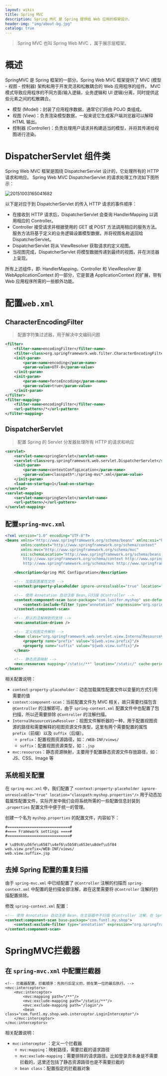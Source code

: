 ```yaml
---
layout: wikis
title: Spring MVC
description: Spring MVC 是 Spring 提供给 Web 应用的框架设计。
header-img: "img/about-bg.jpg"
catalog: true
---
```


> Spring MVC 也叫 Spring Web MVC ，属于展示层框架。

# 概述

SpringMVC 是 Spring 框架的一部分。Spring Web MVC 框架提供了 MVC (模型 - 视图 - 控制器) 架构和用于开发灵活和松散耦合的 Web 应用程序的组件。 MVC 模式导致应用程序的不同方面(输入逻辑，业务逻辑和 UI 逻辑)分离，同时提供这些元素之间的松散耦合。

- 模型 (Model)：封装了应用程序数据，通常它们将由 POJO 类组成。
- 视图 (View)：负责渲染模型数据，一般来说它生成客户端浏览器可以解释 HTML 输出。
- 控制器 (Controller)：负责处理用户请求并构建适当的模型，并将其传递给视图进行渲染。

# DispatcherServlet 组件类

Spring Web MVC 框架是围绕 DispatcherServlet 设计的，它处理所有的 HTTP 请求和响应。 Spring Web MVC DispatcherServlet 的请求处理工作流如下图所示：

![20151003165041682](https://i.loli.net/2021/01/20/HCOq5Qjd32DlLTF.png)

以下是对应于到 DispatcherServlet 的传入 HTTP 请求的事件顺序：

- 在接收到 HTTP 请求后，DispatcherServlet 会查询 HandlerMapping 以调用相应的 Controller。
- Controller 接受请求并根据使用的 GET 或 POST 方法调用相应的服务方法。 服务方法将基于定义的业务逻辑设置模型数据，并将视图名称返回给 DispatcherServlet。
- DispatcherServlet 将从 ViewResolver 获取请求的定义视图。
- 当视图完成，DispatcherServlet 将模型数据传递到最终的视图，并在浏览器上呈现。

所有上述组件，即: HandlerMapping，Controller 和 ViewResolver 是 WebApplicationContext 的一部分，它是普通 ApplicationContext 的扩展，带有 Web 应用程序所需的一些额外功能。



# 配置`web.xml`

##  CharacterEncodingFilter

> 配置字符集过滤器，用于解决中文编码问题

```xml
<filter>
    <filter-name>encodingFilter</filter-name>
    <filter-class>org.springframework.web.filter.CharacterEncodingFilter</filter-class>
    <init-param>
        <param-name>encoding</param-name>
        <param-value>UTF-8</param-value>
    </init-param>
    <init-param>
        <param-name>forceEncoding</param-name>
        <param-value>true</param-value>
    </init-param>
</filter>
<filter-mapping>
    <filter-name>encodingFilter</filter-name>
    <url-pattern>/*</url-pattern>
</filter-mapping>
```

##  DispatcherServlet

> 配置 Spring 的 Servlet 分发器处理所有 HTTP 的请求和响应

```xml
<servlet>
    <servlet-name>springServlet</servlet-name>
    <servlet-class>org.springframework.web.servlet.DispatcherServlet</servlet-class>
    <init-param>
        <param-name>contextConfigLocation</param-name>
        <param-value>classpath*:/spring-mvc*.xml</param-value>
    </init-param>
    <load-on-startup>1</load-on-startup>
</servlet>
<servlet-mapping>
    <servlet-name>springServlet</servlet-name>
    <url-pattern>/</url-pattern>
</servlet-mapping>
```

## 配置`spring-mvc.xml`

```xml
<?xml version="1.0" encoding="UTF-8"?>
<beans xmlns="http://www.springframework.org/schema/beans" xmlns:xsi="http://www.w3.org/2001/XMLSchema-instance"
       xmlns:context="http://www.springframework.org/schema/context"
       xmlns:mvc="http://www.springframework.org/schema/mvc"
       xsi:schemaLocation="http://www.springframework.org/schema/beans http://www.springframework.org/schema/beans/spring-beans.xsd
        http://www.springframework.org/schema/context http://www.springframework.org/schema/context/spring-context.xsd
        http://www.springframework.org/schema/mvc http://www.springframework.org/schema/mvc/spring-mvc.xsd">

    <description>Spring MVC Configuration</description>

    <!-- 加载配置属性文件 -->
    <context:property-placeholder ignore-unresolvable="true" location="classpath:myshop.properties"/>

    <!-- 使用 Annotation 自动注册 Bean,只扫描 @Controller -->
    <context:component-scan base-package="com.lusifer.myshop" use-default-filters="false">
        <context:include-filter type="annotation" expression="org.springframework.stereotype.Controller"/>
    </context:component-scan>

    <!-- 默认的注解映射的支持 -->
    <mvc:annotation-driven />

    <!-- 定义视图文件解析 -->
    <bean class="org.springframework.web.servlet.view.InternalResourceViewResolver">
        <property name="prefix" value="${web.view.prefix}"/>
        <property name="suffix" value="${web.view.suffix}"/>
    </bean>

    <!-- 静态资源映射 -->
    <mvc:resources mapping="/static/**" location="/static/" cache-period="31536000"/>
</beans>
```

相关配置说明：

- `context:property-placeholder`：动态加载属性配置文件以变量的方式引用需要的值
- `context:component-scan`：当前配置文件为 MVC 相关，故只需要扫描包含 `@Controller` 的注解即可，由于 `spring-context.xml` 配置文件中也配置了包扫描，所以还需要排除 `@Controller` 的注解扫描。
- `InternalResourceViewResolver`：视图文件解析器的一种，用于配置视图资源的路径和需要解释的视图资源文件类型，这里有两个需要配置的属性 `prefix`（前缀）以及 `suffix`（后缀）。
  - `prefix`：配置视图资源路径，如：`/WEB-INF/views/`
  - `suffix`：配置视图资源类型，如：`.jsp`
- `mvc:resources`：静态资源映射，主要用于配置静态资源文件存放路径，如：JS、CSS、Image 等

##  系统相关配置

在 `spring-mvc.xnl` 中，我们配置了 `<context:property-placeholder ignore-unresolvable="true" location="classpath:myshop.properties"/>` 用于动态加载属性配置文件，实际开发中我们会将系统所需的一些配置信息封装到 `.properties` 配置文件中便于统一的管理。

创建一个名为 `myshop.properties` 的配置文件，内容如下：

```properties
#============================#
#==== Framework settings ====#
#============================#

# \u89c6\u56fe\u6587\u4ef6\u5b58\u653e\u8def\u5f84
web.view.prefix=/WEB-INF/views/
web.view.suffix=.jsp
```

##   去掉 Spring 配置的重复扫描

由于 `spring-mvc.xml` 中已经配置了 `@Controller` 注解的扫描而 `spring-context.xml` 中配置的是扫描全部注解，故在这里需要将 `@Controller` 注解的扫描配置排除。

修改 `spring-context.xml` 配置：

```xml
<!-- 使用 Annotation 自动注册 Bean，在主容器中不扫描 @Controller 注解，在 SpringMVC 中只扫描 @Controller 注解。-->
<context:component-scan base-package="com.funtl.my.shop">
    <context:exclude-filter type="annotation" expression="org.springframework.stereotype.Controller"/>
</context:component-scan>
```

# SpringMVC拦截器

##  在 `spring-mvc.xml` 中配置拦截器

```text
<!-- 拦截器配置，拦截顺序：先执行后定义的，排在第一位的最后执行。-->
<mvc:interceptors>
    <mvc:interceptor>
        <mvc:mapping path="/**"/>
        <mvc:exclude-mapping path="/static/**"/>
        <mvc:exclude-mapping path="/login"/>
        <bean class="com.funtl.my.shop.web.interceptor.LoginInterceptor"/>
    </mvc:interceptor>
</mvc:interceptors>
```



相关配置说明：

- `mvc:interceptor` ：定义一个拦截器
  - `mvc:mapping`：映射路径，需要拦截的请求路径
  - `mvc:exclude-mapping`：需要排除的请求路径，比如登录页本身是不需要拦截的，这里还包括了静态资源路径也是不需要拦截的
  - `bean class`：配置指定的拦截器对象